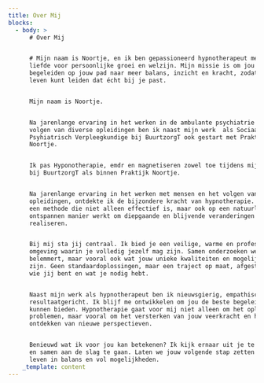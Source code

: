 ```yaml
---
title: Over Mij
blocks:
  - body: >
      # Over Mij


      # Mijn naam is Noortje, en ik ben gepassioneerd hypnotherapeut met een
      liefde voor persoonlijke groei en welzijn. Mijn missie is om jou te
      begeleiden op jouw pad naar meer balans, inzicht en kracht, zodat je het
      leven kunt leiden dat écht bij je past.


      Mijn naam is Noortje. 


      Na jarenlange ervaring in het werken in de ambulante psychiatrie en het
      volgen van diverse opleidingen ben ik naast mijn werk  als Sociaal
      Psyhiatrisch Verpleegkundige bij BuurtzorgT ook gestart met Praktijk
      Noortje.  


      Ik pas Hyponotherapie, emdr en magnetiseren zowel toe tijdens mijn werk
      bij BuurtzorgT als binnen Praktijk Noortje. 


      Na jarenlange ervaring in het werken met mensen en het volgen van diverse
      opleidingen, ontdekte ik de bijzondere kracht van hypnotherapie. Het is
      een methode die niet alleen effectief is, maar ook op een natuurlijke en
      ontspannen manier werkt om diepgaande en blijvende veranderingen te
      realiseren.


      Bij mij sta jij centraal. Ik bied je een veilige, warme en professionele
      omgeving waarin je volledig jezelf mag zijn. Samen onderzoeken we wat jou
      belemmert, maar vooral ook wat jouw unieke kwaliteiten en mogelijkheden
      zijn. Geen standaardoplossingen, maar een traject op maat, afgestemd op
      wie jij bent en wat je nodig hebt.


      Naast mijn werk als hypnotherapeut ben ik nieuwsgierig, empathisch en
      resultaatgericht. Ik blijf me ontwikkelen om jou de beste begeleiding te
      kunnen bieden. Hypnotherapie gaat voor mij niet alleen om het oplossen van
      problemen, maar vooral om het versterken van jouw veerkracht en het
      ontdekken van nieuwe perspectieven.


      Benieuwd wat ik voor jou kan betekenen? Ik kijk ernaar uit je te ontmoeten
      en samen aan de slag te gaan. Laten we jouw volgende stap zetten naar een
      leven in balans en vol mogelijkheden.
    _template: content
---
```


